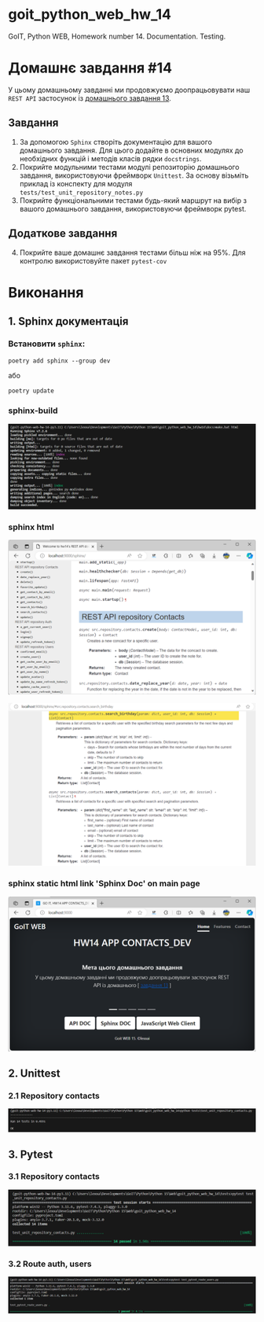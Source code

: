 # goit_python_web_hw_14
GoIT, Python WEB, Homework number 14. Documentation. Testing.


# Домашнє завдання #14

У цьому домашньому завданні ми продовжуємо доопрацьовувати наш `REST API` застосунок із [домашнього завдання 13](https://github.com/lexxai/goit_python_web_hw_13).

## Завдання

1. За допомогою `Sphinx` створіть документацію для вашого домашнього завдання. Для цього додайте в основних модулях до необхідних функцій і методів класів рядки `docstrings`.
2. Покрийте модульними тестами модулі репозиторію домашнього завдання, використовуючи фреймворк `Unittest`. За основу візьміть приклад із конспекту для модуля `tests/test_unit_repository_notes.py`
3. Покрийте функціональними тестами будь-який маршрут на вибір з вашого домашнього завдання, використовуючи фреймворк pytest.

## Додаткове завдання

4. Покрийте ваше домашнє завдання тестами більш ніж на 95%. Для контролю використовуйте пакет `pytest-cov`


#  Виконання

## 1. Sphinx документація
### Встановити `sphinx`: 
```
poetry add sphinx --group dev
``` 
або 
```
poetry update
```

### sphinx-build
![](doc/docs-02.png)

### sphinx html
![](doc/docs-04.png)

![](doc/docs-01.png)

### sphinx static html link 'Sphinx Doc' on main page
![](doc/docs-03.png)


## 2. Unittest
### 2.1 Repository contacts
![](doc/unittest_01.png)

## 3. Pytest
### 3.1 Repository contacts
![](doc/pytest_01.png)
### 3.2 Route auth, users
![](doc/pytest_02.png)





